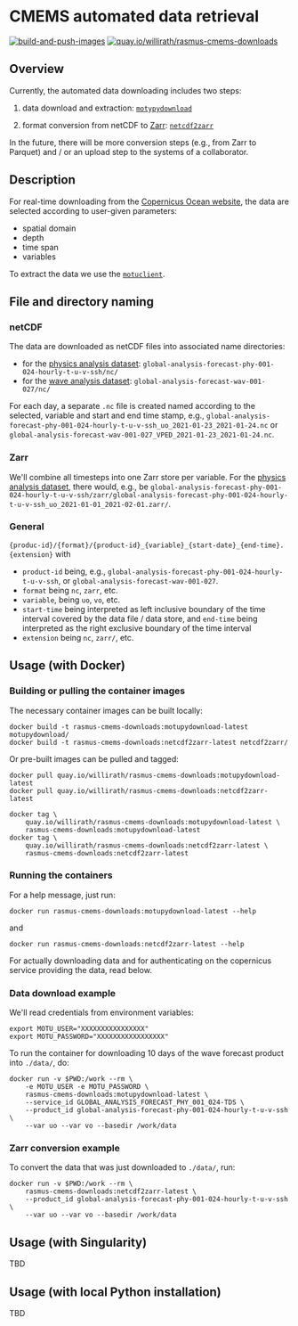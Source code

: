 ﻿# CMEMS automated data retrieval

[![build-and-push-images](https://github.com/geomar-od/rasmus-cmems-downloads/actions/workflows/build_and_push_images.yaml/badge.svg)](https://github.com/geomar-od/rasmus-cmems-downloads/actions/workflows/build_and_push_images.yaml)
[![quay.io/willirath/rasmus-cmems-downloads](https://img.shields.io/badge/quay.io-build-blue)](https://quay.io/repository/willirath/rasmus-cmems-downloads)

## Overview

Currently, the automated data downloading includes two steps:

1. data download and extraction: [`motypydownload`](motypydownload/)

2. format conversion from netCDF to [Zarr](https://zarr.readthedocs.io/en/stable/): [`netcdf2zarr`](netcdf2zarr/)

In the future, there will be more conversion steps (e.g., from Zarr to Parquet) and / or an upload step to the systems of a collaborator.

## Description

For real-time downloading from the [Copernicus Ocean website](https://resources.marine.copernicus.eu/?option=com_csw&task=results), the data are selected according to user-given parameters:

- spatial domain
- depth
- time span
- variables

To extract the data we use the [`motuclient`](https://github.com/clstoulouse/motu-client-python/).

## File and directory naming

### netCDF

The data are downloaded as netCDF files into associated name directories:
- for the [physics analysis dataset](https://resources.marine.copernicus.eu/?option=com_csw&view=details&product_id=GLOBAL_ANALYSIS_FORECAST_PHY_001_024): `global-analysis-forecast-phy-001-024-hourly-t-u-v-ssh/nc/`
- for the [wave analysis dataset](https://resources.marine.copernicus.eu/?option=com_csw&view=details&product_id=GLOBAL_ANALYSIS_FORECAST_WAV_001_027): `global-analysis-forecast-wav-001-027/nc/`

For each day, a separate `.nc` file is created named according to the selected, variable and start and end time stamp, e.g., `global-analysis-forecast-phy-001-024-hourly-t-u-v-ssh_uo_2021-01-23_2021-01-24.nc` or `global-analysis-forecast-wav-001-027_VPED_2021-01-23_2021-01-24.nc`.

### Zarr

We'll combine all timesteps into one Zarr store per variable.
For the [physics analysis dataset](https://resources.marine.copernicus.eu/?option=com_csw&view=details&product_id=GLOBAL_ANALYSIS_FORECAST_PHY_001_024), there would, e.g., be `global-analysis-forecast-phy-001-024-hourly-t-u-v-ssh/zarr/global-analysis-forecast-phy-001-024-hourly-t-u-v-ssh_uo_2021-01-01_2021-02-01.zarr/`.

### General

`{produc-id}/{format}/{product-id}_{variable}_{start-date}_{end-time}.{extension}`
with
- `product-id` being, e.g., `global-analysis-forecast-phy-001-024-hourly-t-u-v-ssh`, or `global-analysis-forecast-wav-001-027`.
- `format` being `nc`, `zarr`, etc.
- `variable`, being `uo`, `vo`, etc.
- `start-time` being interpreted as left inclusive boundary of the time interval covered by the data file / data store, and `end-time` being interpreted as the right exclusive boundary of the time interval
- `extension` being `nc`, `zarr/`, etc.


## Usage (with Docker)

### Building or pulling the container images

The necessary container images can be built locally:
```shell
docker build -t rasmus-cmems-downloads:motupydownload-latest motupydownload/
docker build -t rasmus-cmems-downloads:netcdf2zarr-latest netcdf2zarr/
```

Or pre-built images can be pulled and tagged:
```shell
docker pull quay.io/willirath/rasmus-cmems-downloads:motupydownload-latest
docker pull quay.io/willirath/rasmus-cmems-downloads:netcdf2zarr-latest

docker tag \
    quay.io/willirath/rasmus-cmems-downloads:motupydownload-latest \
    rasmus-cmems-downloads:motupydownload-latest
docker tag \
    quay.io/willirath/rasmus-cmems-downloads:netcdf2zarr-latest \
    rasmus-cmems-downloads:netcdf2zarr-latest
```

### Running the containers

For a help message, just run:
```shell
docker run rasmus-cmems-downloads:motupydownload-latest --help
```
and
```shell
docker run rasmus-cmems-downloads:netcdf2zarr-latest --help
```

For actually downloading data and for authenticating on the copernicus service providing the data, read below.

### Data download example

We'll read credentials from environment variables:
```shell
export MOTU_USER="XXXXXXXXXXXXXXXX"
export MOTU_PASSWORD="XXXXXXXXXXXXXXXXX"
```

To run the container for downloading 10 days of the wave forecast product into `./data/`, do:
```shell
docker run -v $PWD:/work --rm \
    -e MOTU_USER -e MOTU_PASSWORD \
    rasmus-cmems-downloads:motupydownload-latest \
    --service_id GLOBAL_ANALYSIS_FORECAST_PHY_001_024-TDS \
    --product_id global-analysis-forecast-phy-001-024-hourly-t-u-v-ssh \
    --var uo --var vo --basedir /work/data
```

### Zarr conversion example

To convert the data that was just downloaded to `./data/`, run:
```shell
docker run -v $PWD:/work --rm \
    rasmus-cmems-downloads:netcdf2zarr-latest \
    --product_id global-analysis-forecast-phy-001-024-hourly-t-u-v-ssh \
    --var uo --var vo --basedir /work/data
```

## Usage (with Singularity)

TBD

## Usage (with local Python installation)

TBD